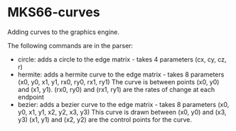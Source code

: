 # MKS66-curves
Adding curves to the graphics engine.

The following commands are in the parser:
- circle: adds a circle to the edge matrix - takes 4 parameters (cx, cy, cz, r)
- hermite: adds a hermite curve to the edge matrix - takes 8 parameters (x0, y0, x1, y1, rx0, ry0, rx1, ry1)  The curve is between points (x0, y0) and (x1, y1).  (rx0, ry0) and (rx1, ry1) are the rates of change at each endpoint
- bezier: adds a bezier curve to the edge matrix - takes 8 parameters (x0, y0, x1, y1, x2, y2, x3, y3)  This curve is drawn between (x0, y0) and (x3, y3)  (x1, y1) and (x2, y2) are the control points for the curve.
